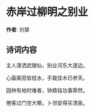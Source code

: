 # 赤岸过柳明之别业

**作者**: 刘挚

## 诗词内容

主人潇洒武陵仙，别业河东大道边。

心画美田皆枕水，手栽佳木已参天。

园林有地时难者，钟鼎铭功事莽然。

倦客过门空大嚼，卜邻安得买清泉。

